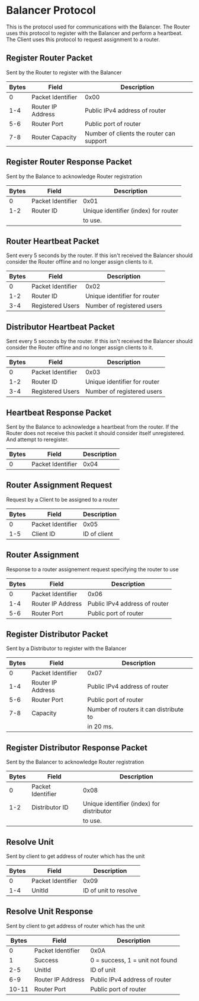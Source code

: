 # Balancer Protocol
This is the protocol used for communications with the Balancer.
The Router uses this protocol to register with the Balancer and perform a heartbeat.
The Client uses this protocol to request assignment to a router.

## Register Router Packet
Sent by the Router to register with the Balancer

| Bytes    | Field               | Description                              |
| -------- | ------------------- | -----------------------------------------|
| 0        | Packet Identifier   | 0x00                                     |
| 1-4      | Router IP Address   | Public IPv4 address of router            |
| 5-6      | Router Port         | Public port of router                    |
| 7-8      | Router Capacity     | Number of clients the router can support |

## Register Router Response Packet
Sent by the Balance to acknowledge Router registration

| Bytes    | Field               | Description                              |
| -------- | ------------------- | -----------------------------------------|
| 0        | Packet Identifier   | 0x01                                     |
| 1-2      | Router ID           | Unique identifier (index) for router     |
|          |                     | to use.                                  |

## Router Heartbeat Packet
Sent every 5 seconds by the router. If this isn't received the Balancer should
consider the Router offline and no longer assign clients to it.

| Bytes    | Field               | Description                              |
| -------- | ------------------- | -----------------------------------------|
| 0        | Packet Identifier   | 0x02                                     |
| 1-2      | Router ID           | Unique identifier for router             |
| 3-4      | Registered Users    | Number of registered users               |

## Distributor Heartbeat Packet
Sent every 5 seconds by the router. If this isn't received the Balancer should
consider the Router offline and no longer assign clients to it.

| Bytes    | Field               | Description                              |
| -------- | ------------------- | -----------------------------------------|
| 0        | Packet Identifier   | 0x03                                     |
| 1-2      | Router ID           | Unique identifier for router             |
| 3-4      | Registered Users    | Number of registered users               |

## Heartbeat Response Packet
Sent by the Balance to acknowledge a heartbeat from the router.
If the Router does not receive this packet it should consider itself unregistered. And attempt to reregister.

| Bytes    | Field               | Description                              |
| -------- | ------------------- | -----------------------------------------|
| 0        | Packet Identifier   | 0x04                                     |

## Router Assignment Request
Request by a Client to be assigned to a router

| Bytes    | Field               | Description                              |
| -------- | ------------------- | -----------------------------------------|
| 0        | Packet Identifier   | 0x05                                     |
| 1-5      | Client ID           | ID of client

## Router Assignment
Response to a router assignement request specifying the router to use

| Bytes    | Field               | Description                              |
| -------- | ------------------- | -----------------------------------------|
| 0        | Packet Identifier   | 0x06                                     |
| 1-4      | Router IP Address   | Public IPv4 address of router            |
| 5-6      | Router Port         | Public port of router                    |

## Register Distributor Packet
Sent by a Distributor to register with the Balancer

| Bytes    | Field               | Description                              |
| -------- | ------------------- | -----------------------------------------|
| 0        | Packet Identifier   | 0x07                                     |
| 1-4      | Router IP Address   | Public IPv4 address of router            |
| 5-6      | Router Port         | Public port of router                    |
| 7-8      | Capacity            | Number of routers it can distribute to   | 
|          |                     | in 20 ms.                                |

## Register Distributor Response Packet
Sent by the Balancer to acknowledge Router registration

| Bytes    | Field               | Description                              |
| -------- | ------------------- | -----------------------------------------|
| 0        | Packet Identifier   | 0x08                                     |
| 1-2      | Distributor ID      | Unique identifier (index) for distributor|
|          |                     | to use.                                  |

## Resolve Unit
Sent by client to get address of router which has the unit

| Bytes    | Field               | Description                              |
| -------- | ------------------- | -----------------------------------------|
| 0        | Packet Identifier   | 0x09                                     |
| 1-4      | UnitId              | ID of unit to resolve                    |

## Resolve Unit Response
Sent by client to get address of router which has the unit

| Bytes    | Field               | Description                              |
| -------- | ------------------- | -----------------------------------------|
| 0        | Packet Identifier   | 0x0A                                     |
| 1        | Success             | 0 = success, 1 = unit not found          |
| 2-5      | UnitId              | ID of unit                               |
| 6-9      | Router IP Address   | Public IPv4 address of router            |
| 10-11    | Router Port         | Public port of router                    |
